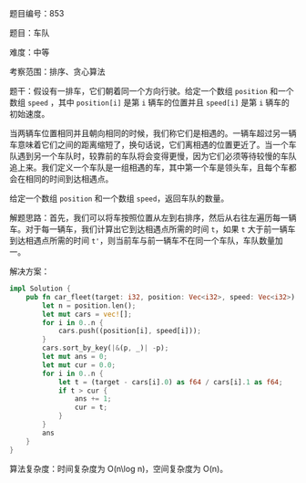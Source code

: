 题目编号：853

题目：车队

难度：中等

考察范围：排序、贪心算法

题干：假设有一排车，它们朝着同一个方向行驶。给定一个数组 `position` 和一个数组 `speed` ，其中 `position[i]` 是第 `i` 辆车的位置并且 `speed[i]` 是第 `i` 辆车的初始速度。

当两辆车位置相同并且朝向相同的时候，我们称它们是相遇的。一辆车超过另一辆车意味着它们之间的距离缩短了，换句话说，它们离相遇的位置更近了。当一个车队遇到另一个车队时，较靠前的车队将会变得更慢，因为它们必须等待较慢的车队追上来。我们定义一个车队是一组相遇的车，其中第一个车是领头车，且每个车都会在相同的时间到达相遇点。

给定一个数组 `position` 和一个数组 `speed`，返回车队的数量。 

解题思路：首先，我们可以将车按照位置从左到右排序，然后从右往左遍历每一辆车。对于每一辆车，我们计算出它到达相遇点所需的时间 `t`，如果 `t` 大于前一辆车到达相遇点所需的时间 `t'`，则当前车与前一辆车不在同一个车队，车队数量加一。

解决方案：

```rust
impl Solution {
    pub fn car_fleet(target: i32, position: Vec<i32>, speed: Vec<i32>) -> i32 {
        let n = position.len();
        let mut cars = vec![];
        for i in 0..n {
            cars.push((position[i], speed[i]));
        }
        cars.sort_by_key(|&(p, _)| -p);
        let mut ans = 0;
        let mut cur = 0.0;
        for i in 0..n {
            let t = (target - cars[i].0) as f64 / cars[i].1 as f64;
            if t > cur {
                ans += 1;
                cur = t;
            }
        }
        ans
    }
}
```

算法复杂度：时间复杂度为 O(n\log n)，空间复杂度为 O(n)。